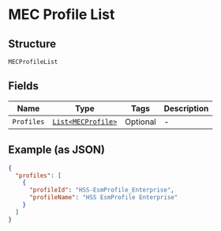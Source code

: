 
# MEC Profile List

## Structure

`MECProfileList`

## Fields

| Name | Type | Tags | Description |
|  --- | --- | --- | --- |
| `Profiles` | [`List<MECProfile>`](../../doc/models/mec-profile.md) | Optional | - |

## Example (as JSON)

```json
{
  "profiles": [
    {
      "profileId": "HSS-EsmProfile_Enterprise",
      "profileName": "HSS EsmProfile Enterprise"
    }
  ]
}
```

